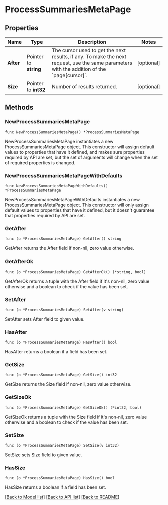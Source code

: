 # ProcessSummariesMetaPage

## Properties

Name | Type | Description | Notes
---- | ---- | ----------- | ------
**After** | Pointer to **string** | The cursor used to get the next results, if any. To make the next request, use the same parameters with the addition of the &#x60;page[cursor]&#x60;. | [optional] 
**Size** | Pointer to **int32** | Number of results returned. | [optional] 

## Methods

### NewProcessSummariesMetaPage

`func NewProcessSummariesMetaPage() *ProcessSummariesMetaPage`

NewProcessSummariesMetaPage instantiates a new ProcessSummariesMetaPage object.
This constructor will assign default values to properties that have it defined,
and makes sure properties required by API are set, but the set of arguments
will change when the set of required properties is changed.

### NewProcessSummariesMetaPageWithDefaults

`func NewProcessSummariesMetaPageWithDefaults() *ProcessSummariesMetaPage`

NewProcessSummariesMetaPageWithDefaults instantiates a new ProcessSummariesMetaPage object.
This constructor will only assign default values to properties that have it defined,
but it doesn't guarantee that properties required by API are set.

### GetAfter

`func (o *ProcessSummariesMetaPage) GetAfter() string`

GetAfter returns the After field if non-nil, zero value otherwise.

### GetAfterOk

`func (o *ProcessSummariesMetaPage) GetAfterOk() (*string, bool)`

GetAfterOk returns a tuple with the After field if it's non-nil, zero value otherwise
and a boolean to check if the value has been set.

### SetAfter

`func (o *ProcessSummariesMetaPage) SetAfter(v string)`

SetAfter sets After field to given value.

### HasAfter

`func (o *ProcessSummariesMetaPage) HasAfter() bool`

HasAfter returns a boolean if a field has been set.

### GetSize

`func (o *ProcessSummariesMetaPage) GetSize() int32`

GetSize returns the Size field if non-nil, zero value otherwise.

### GetSizeOk

`func (o *ProcessSummariesMetaPage) GetSizeOk() (*int32, bool)`

GetSizeOk returns a tuple with the Size field if it's non-nil, zero value otherwise
and a boolean to check if the value has been set.

### SetSize

`func (o *ProcessSummariesMetaPage) SetSize(v int32)`

SetSize sets Size field to given value.

### HasSize

`func (o *ProcessSummariesMetaPage) HasSize() bool`

HasSize returns a boolean if a field has been set.


[[Back to Model list]](../README.md#documentation-for-models) [[Back to API list]](../README.md#documentation-for-api-endpoints) [[Back to README]](../README.md)


